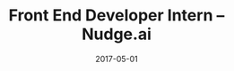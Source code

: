 ---
title: Front End Developer Intern – Nudge.ai
eventType: job
date: 2017-05-01
image: Nudge1
thumbnail: nudge-thumb
blurb: Created a modern interface for Nudge employees to carry out administrative tasks. Interacting with a RESTful API, this interface allows an administrator to create, delete, or modify accounts, and to directly access and modify person and company data used by the sales platform.
tags: [react, redux]
---